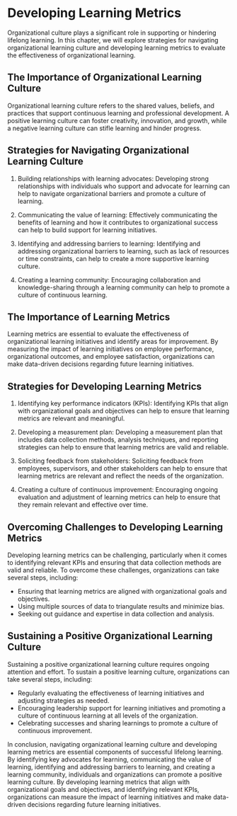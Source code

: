 Developing Learning Metrics
==================================================================================

Organizational culture plays a significant role in supporting or hindering lifelong learning. In this chapter, we will explore strategies for navigating organizational learning culture and developing learning metrics to evaluate the effectiveness of organizational learning.

The Importance of Organizational Learning Culture
-------------------------------------------------

Organizational learning culture refers to the shared values, beliefs, and practices that support continuous learning and professional development. A positive learning culture can foster creativity, innovation, and growth, while a negative learning culture can stifle learning and hinder progress.

Strategies for Navigating Organizational Learning Culture
---------------------------------------------------------

1. Building relationships with learning advocates: Developing strong relationships with individuals who support and advocate for learning can help to navigate organizational barriers and promote a culture of learning.

2. Communicating the value of learning: Effectively communicating the benefits of learning and how it contributes to organizational success can help to build support for learning initiatives.

3. Identifying and addressing barriers to learning: Identifying and addressing organizational barriers to learning, such as lack of resources or time constraints, can help to create a more supportive learning culture.

4. Creating a learning community: Encouraging collaboration and knowledge-sharing through a learning community can help to promote a culture of continuous learning.

The Importance of Learning Metrics
----------------------------------

Learning metrics are essential to evaluate the effectiveness of organizational learning initiatives and identify areas for improvement. By measuring the impact of learning initiatives on employee performance, organizational outcomes, and employee satisfaction, organizations can make data-driven decisions regarding future learning initiatives.

Strategies for Developing Learning Metrics
------------------------------------------

1. Identifying key performance indicators (KPIs): Identifying KPIs that align with organizational goals and objectives can help to ensure that learning metrics are relevant and meaningful.

2. Developing a measurement plan: Developing a measurement plan that includes data collection methods, analysis techniques, and reporting strategies can help to ensure that learning metrics are valid and reliable.

3. Soliciting feedback from stakeholders: Soliciting feedback from employees, supervisors, and other stakeholders can help to ensure that learning metrics are relevant and reflect the needs of the organization.

4. Creating a culture of continuous improvement: Encouraging ongoing evaluation and adjustment of learning metrics can help to ensure that they remain relevant and effective over time.

Overcoming Challenges to Developing Learning Metrics
----------------------------------------------------

Developing learning metrics can be challenging, particularly when it comes to identifying relevant KPIs and ensuring that data collection methods are valid and reliable. To overcome these challenges, organizations can take several steps, including:

* Ensuring that learning metrics are aligned with organizational goals and objectives.
* Using multiple sources of data to triangulate results and minimize bias.
* Seeking out guidance and expertise in data collection and analysis.

Sustaining a Positive Organizational Learning Culture
-----------------------------------------------------

Sustaining a positive organizational learning culture requires ongoing attention and effort. To sustain a positive learning culture, organizations can take several steps, including:

* Regularly evaluating the effectiveness of learning initiatives and adjusting strategies as needed.
* Encouraging leadership support for learning initiatives and promoting a culture of continuous learning at all levels of the organization.
* Celebrating successes and sharing learnings to promote a culture of continuous improvement.

In conclusion, navigating organizational learning culture and developing learning metrics are essential components of successful lifelong learning. By identifying key advocates for learning, communicating the value of learning, identifying and addressing barriers to learning, and creating a learning community, individuals and organizations can promote a positive learning culture. By developing learning metrics that align with organizational goals and objectives, and identifying relevant KPIs, organizations can measure the impact of learning initiatives and make data-driven decisions regarding future learning initiatives.
